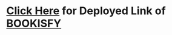 # [Click Here](https://book-store-9999.herokuapp.com/) for Deployed Link of [BOOKISFY](https://github.com/ankesai8/Bookisfy)
